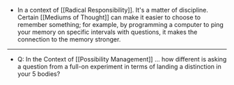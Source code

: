 - In a context of [[Radical Responsibility]]. It's a matter of discipline. Certain [[Mediums of Thought]] can make it easier to choose to remember something; for example, by programming a computer to ping your memory on specific intervals with questions, it makes the connection to the memory stronger.
- ---
- Q: In the Context of [[Possibility Management]] ... how different is asking a question from a full-on experiment in terms of landing a distinction in your 5 bodies?